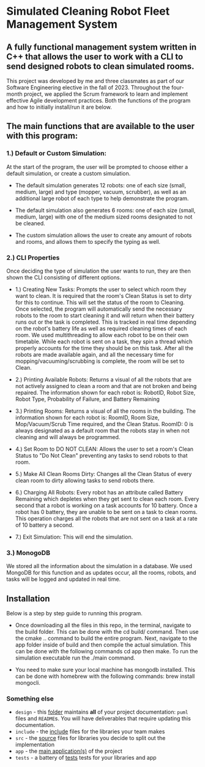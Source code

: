 # Simulated Cleaning Robot Fleet Management System

## A fully functional management system written in C++ that allows the user to work with a CLI to send designed robots to clean simulated rooms.

This project was developed by me and three classmates as part of our Software Engineering elective  in the fall of 2023. Throughout the four-month project, we applied the Scrum framework to learn and implement effective Agile development practices. Both the functions of the program and how to initially install/run it are below. 

## The main functions that are available to the user with this program:

### 1.) Default or Custom Simulation: 
At the start of the program, the user will be prompted to choose either a default simulation, or create a custom simulation.

* The default simulation generates 12 robots: one of each size (small, medium, large) and type (mopper, vacuum, scrubber), as well as an additional large robot of each type to help demonstrate the program.
  
* The default simulation also generates 6 rooms: one of each size (small, medium, large) with one of the medium sized rooms designated to not be cleaned.
  
* The custom simulation allows the user to create any amount of robots and rooms, and allows them to specify the typing as well.

### 2.) CLI Properties
Once deciding the type of simulation the user wants to run, they are then shown the CLI consisting of different options. 

* 1.) Creating New Tasks: Prompts the user to select which room they want to clean. It is required that the room's Clean Status is set to dirty for this to continue. This will set the status of the room to Cleaning. Once selected, the program will automatically send the necessary robots to the room to start cleaning it and will return when their battery runs out or the task is completed. This is tracked in real time depending on the robot's battery life as well as required cleaning times of each room. We used multithreading to allow each robot to be on their own timetable. While each robot is sent on a task, they spin a thread which properly accounts for the time they should be on this task. After all the robots are made available again, and all the necessary time for mopping/vacuuming/scrubbing is complete, the room will be set to Clean.
  
* 2.) Printing Available Robots: Returns a visual of all the robots that are not actively assigned to clean a room and that are not broken and being repaired. The information shown for each robot is: RobotID, Robot Size, Robot Type, Probability of Failure, and Battery Remaining
  
* 3.) Printing Rooms: Returns a visual of all the rooms in the building. The information shown for each robot is: RoomID, Room Size, Mop/Vacuum/Scrub Time required, and the Clean Status. RoomID: 0 is always designated as a default room that the robots stay in when not cleaning and will always be programmed.

* 4.) Set Room to DO NOT CLEAN: Allows the user to set a room's Clean Status to "Do Not Clean" preventing any tasks to send robots to that room.

* 5.) Make All Clean Rooms Dirty: Changes all the Clean Status of every clean room to dirty allowing tasks to send robots there.

* 6.) Charging All Robots: Every robot has an attribute called Battery Remaining which depletes when they get sent to clean each room. Every second that a robot is working on a task accounts for 10 battery. Once a robot has 0 battery, they are unable to be sent on a task to clean rooms. This operation charges all the robots that are not sent on a task at a rate of 10 battery a second.

* 7.) Exit Simulation: This will end the simulation.

### 3.) MonogoDB
We stored all the information about the simulation in a database. We used MongoDB for this function and as updates occur, all the rooms, robots, and tasks will be logged and updated in real time.


## Installation
Below is a step by step guide to running this program. 

* Once downloading all the files in this repo, in the terminal, navigate to the build folder. This can be done with the cd build/ command. Then use the cmake .. command to build the entire program. Next, navigate to the app folder inside of build and then compile the actual simulation. This can be done with the following commands cd app then make. To run the simulation executable run the ./main command.

* You need to make sure your local machine has mongodb installed. This can be done with homebrew with the following commands: brew install mongocli.


### Something else
+ `design` - this [folder](docs/README.md) maintains **all** of your project documentation: `puml` files and `README`s. You will have deliverables that require updating this documentation.
+ `include` - the [include](include/INCLUDE.md) files for the libraries your team makes
+ `src` - the [source](src/SRC.md) files for libraries you decide to split out the implementation
+ `app` - the [main application(s)](app/APP.md) of the project
+ `tests` - a battery of [tests](tests/TESTS.md) tests for your libraries and app


